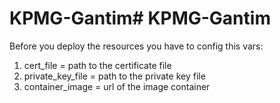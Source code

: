 # KPMG-Gantim# KPMG-Gantim

Before you deploy the resources you have to config this vars:
1. cert_file = path to the certificate file
2. private_key_file = path to the private key file
3. container_image = url of the image container 
